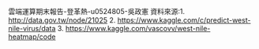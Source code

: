 雲端運算期末報告-登革熱-u0524805-吳政憲
資料來源:1. http://data.gov.tw/node/21025
 2. https://www.kaggle.com/c/predict-west-nile-virus/data
 3. https://www.kaggle.com/vascovv/west-nile-heatmap/code
